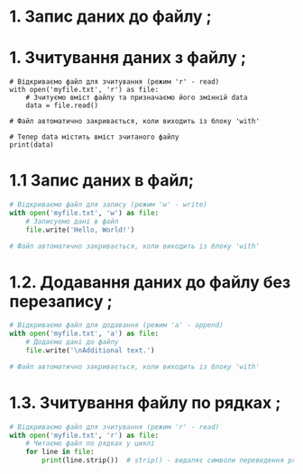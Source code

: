 # 1. Запис даних до файлу ;


# 1. Зчитування даних з файлу ;

```python3
# Відкриваємо файл для зчитування (режим 'r' - read)
with open('myfile.txt', 'r') as file:
    # Зчитуємо вміст файлу та призначаємо його змінній data
    data = file.read()

# Файл автоматично закривається, коли виходить із блоку 'with'

# Тепер data містить вміст зчитаного файлу
print(data)
```

# 1.1 Запис даних в файл; 
```python
# Відкриваємо файл для запису (режим 'w' - write)
with open('myfile.txt', 'w') as file:
    # Записуємо дані в файл
    file.write('Hello, World!')

# Файл автоматично закривається, коли виходить із блоку 'with'
```

# 1.2. Додавання даних до файлу без перезапису ;
```python
# Відкриваємо файл для додавання (режим 'a' - append)
with open('myfile.txt', 'a') as file:
    # Додаємо дані до файлу
    file.write('\nAdditional text.')

# Файл автоматично закривається, коли виходить із блоку 'with'
```

# 1.3. Зчитування файлу по рядках ;
```python
# Відкриваємо файл для зчитування (режим 'r' - read)
with open('myfile.txt', 'r') as file:
    # Читаємо файл по рядках у циклі
    for line in file:
        print(line.strip())  # strip() - видаляє символи переведення рядка ('\n' та інші)
```

